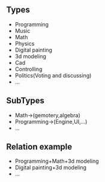 ## Types

- Programming
- Music
- Math
- Physics
- Digital painting
- 3d modeling
- Cad
- Controlling 
- Politics(Voting and discussing)
- ...

## SubTypes
- Math->(gemotery,algebra)
- Programming->(Engine,UI,...)
- ...

## Relation example
- Programming+Math+3d modeling
- Digital painting+3d modeling
- ...

